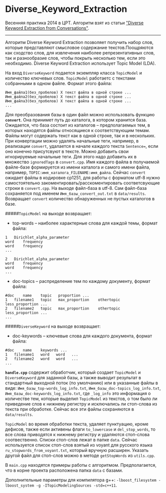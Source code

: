 Diverse_Keyword_Extraction
==========================

Весенняя практика 2014 в ЦРТ. Алгоритм взят из статьи ["Diverse Keyword Extraction from Conversations"](http://aclweb.org/anthology//P/P13/P13-2115.pdf).

--------------------------
Алгоритм Diverse Keyword Extraction позволяет получить набор слов, которые представляют смысловое содержание текстов.Поощряются как сходство слов, для извлечения наиболее репрезентативных слов, так и разнообразие слов, чтобы покрыть несколько тем, если это необходимо. Diverse Keyword Extraction использует Topic Model (LDA).

На вход `DiverseKeyword` подается экземпляр класса `TopicModel` и количество ключевых слов.
`TopicModel` работаетс с текстами собранными в одном файле. Формат этого файла:

```
Имя_файла1(без_пробелов) X текст файла в одной строке ...
Имя_файла2(без_пробелов) X текст файла в одной строке ...
Имя_файла3(без_пробелов) X текст файла в одной строке ...
...
```

Для преобразования базы в один файл можно использовать функцию **`convert`**. Она принимет путь до каталога, в котором хранится база. Ожидается, что база состоит из каталогов – предполагаемых тем, в которых находятся файлы относящиеся к соответствующим темам. Файлы могут содержать текст как в одной строке, так и в нескольких. При конвертации можно удалять начальные теги, например, в реализации `convert`, удалается в начале каждого текста `Sentence=`, если оно конечно присутсвуют в тексте. Можно добавить свои игнорируемые начальные теги. Для этого надо добавить их в множество `ignoredTags` в `convert.cpp`. Имя каждого файла в получаемой файле-базе формируется из имени каталога и самого имени файла, например, `TOPIC:имя_каталога_FILENAME:имя_файла`. Сейчас `convert` ожидает файлы в кодировке cp1251, для работы с форматом utf-8 нужно самостоятельно закоментировать/расскоментировать соответсвующие строки в `convert.cpp`. На выходе файл-база в utf-8. Сам файл-база сохраняется под именем `Имя_базы_convert_out.txt` в `data/results`.
Возвращает `convert` количество обнаруженных не пустых каталогов в базе.

#####`TopicModel` на выходе возвращает:
* top-words – наиболее характерные слова для каждой темы, формат файла:
```
1   Dirichlet_alpha_parameter
word    frequency
word    frequency
...

2   Dirichlet_alpha_parameter
word    frequency
word    frequency
...
```

* doc-topics – распределение тем по каждому документу, формат файла:
```
#doc    name    topic   proportion ...
1   filename1   topic   max_proportion    othertopic    less_proportion ...
2   filename2   topic   max_proportion    othertopic    less_proportion ...
...
```

#####`DiverseKeyword` на выходе возвращает:
* doc-keywords – ключевые слова для каждого документа, формат файла:
```
#doc    name    keywords ...
1   filename1   word   word   ...
2   filename2   word   word   ...
...
```

**`handle.cpp`** содержит обработчик, который создает `TopicModel` и `DiverseKeyword` для заданной базы, а также выводит результат в стандартный выходной поток (по умолчанию) или в указанные файлы в виде: `Имя_базы_top-words_log_info.txt`, `Имя_базы_doc-topics_log_info.txt`, `Имя_базы_doc-keywords_log_info.txt`, где `_log_info` это информация о количестве тем, которые выделил `TopicModel` из текстов, о том было ли приведение слов к нижнему регистру и исключались ли стоп-слова из текста при обработке. Сейчас все эти файлы сохраняются в `data/results`.

`TopicModel` во время обработки текста, удаляет пунктуацию, кроме дефисов, также если активены флаги `to_lowercase` и `del_stop_words`, то все слова приводятся к нижнему регистру и удаляются стоп-слова соотвественно. Списки стоп-слов лежат в папке `data`. Сейчас используется список стоп-слов взятый из voyant для русского языка `ru_stopwords_from_voyant.txt`, который вручную расширен. Указать другой файл для стоп-слов можно в методе `getStopWords` из `utils.cpp`.

В `main.cpp` находятся примеры работы с алгоритмом. Предполагается, что в корне проекта расположена папка `data` c базами.

Дополнительные параметры для компилятора g++: `-lboost_filesystem -lboost_system -g -ITopicModelingSources -std=c++11`.



